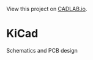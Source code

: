 View this project on [CADLAB.io](https://cadlab.io/project/25430). 

# KiCad
 Schematics and PCB design
